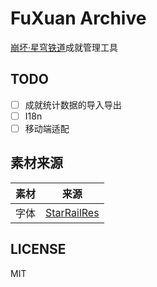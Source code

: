 # FuXuan Archive

[崩坏·星穹铁道](https://sr.mihoyo.com/)成就管理工具

## TODO

- [ ] 成就统计数据的导入导出
- [ ] I18n
- [ ] 移动端适配

## 素材来源

| 素材 | 来源 |
| --- | --- |
| 字体 | [StarRailRes](https://github.com/Mar-7th/StarRailRes) |

## LICENSE

MIT
